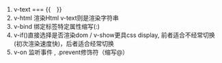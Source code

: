 1. v-text === {{　}}
2. v-html 渲染Html  v-text则是渲染字符串
3. v-bind 绑定标签特定属性缩写(:)
4. v-if()直接选择是否渲染dom / v-show更具css display, 前者适合不经常切换(初次渲染速度快)，后者适合经常切换
5. v-on 监听事件 , .prevent修饰符（缩写@）
